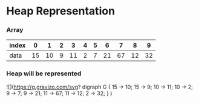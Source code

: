 # Heap Representation
### Array
index | 0 | 1 | 2 | 3 | 4 | 5 | 6 | 7 | 8 | 9
------|---|---|---|---|---|---|---|---|---|---
data  | 15 | 10 | 9 | 11 | 2 | 7 | 21 | 67 | 12 | 32

### Heap will be represented
![](https://g.gravizo.com/svg?
digraph G {
   15 -> 10;
   15 -> 9;
   10 -> 11;
   10 -> 2;
   9 -> 7;
   9 -> 21;
   11 -> 67;
   11 -> 12;
   2 -> 32;
 }
)
